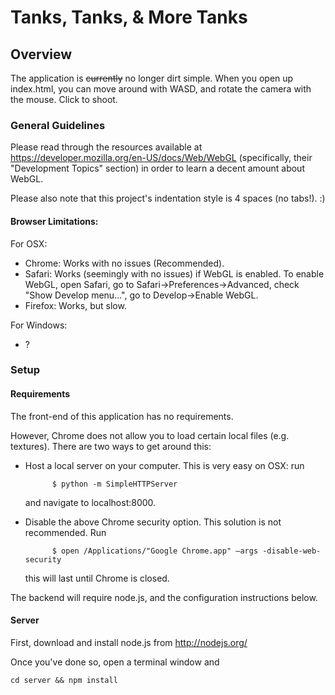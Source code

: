 # Tanks, Tanks, & More Tanks

## Overview

The application is ~~currently~~ no longer dirt simple. When you open up index.html, you can move around with WASD,
and rotate the camera with the mouse. Click to shoot.

### General Guidelines

Please read through the resources available at https://developer.mozilla.org/en-US/docs/Web/WebGL
(specifically, their "Development Topics" section) in order to learn a decent amount about WebGL.

Please also note that this project's indentation style is 4 spaces (no tabs!). :)

#### Browser Limitations:

For OSX:
* Chrome: Works with no issues (Recommended).
* Safari: Works (seemingly with no issues) if WebGL is enabled. To enable WebGL,
open Safari, go to Safari->Preferences->Advanced, check "Show Develop menu...",
go to Develop->Enable WebGL.
* Firefox: Works, but slow.

For Windows:
* ?

### Setup
#### Requirements
The front-end of this application has no requirements.

However, Chrome does not allow you to load certain local files (e.g. textures). There are two ways to get around this:

* Host a local server on your computer. This is very easy on OSX: run

            $ python -m SimpleHTTPServer

  and navigate to localhost:8000.

* Disable the above Chrome security option. This solution is not recommended. Run

            $ open /Applications/"Google Chrome.app" –args -disable-web-security

  this will last until Chrome is closed.

The backend will require node.js, and the configuration instructions below.

#### Server
First, download and install node.js from http://nodejs.org/

Once you've done so, open a terminal window and

    cd server && npm install
